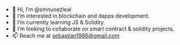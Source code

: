- 👋 Hi, I’m @smnunezleal
- 👀 I’m interested in blockchain and dapps development.
- 🌱 I’m currently learning JS & Solidity.
- 💞️ I’m looking to collaborate on smart contract & solidity projects.
- 📫 Reach me at sebastian1986@gmail.com

<!---
smnunezleal/smnunezleal is a ✨ special ✨ repository because its `README.md` (this file) appears on your GitHub profile.
You can click the Preview link to take a look at your changes.
--->
